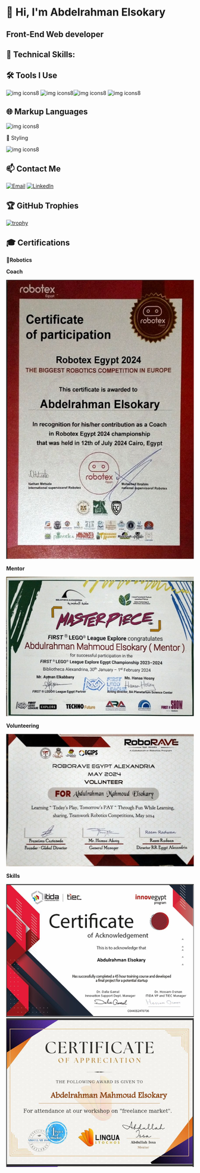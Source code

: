   # 👋 Hi, I'm Abdelrahman Elsokary

## **Front-End Web developer**



## 🔧 **Technical Skills:**




## 🛠️ Tools I Use



![img icons8](https://github.com/user-attachments/assets/939648ca-9c83-4db2-9a5c-5d7ffab5b884) ![img icons8](https://github.com/user-attachments/assets/8c6068c8-82d7-402e-88c8-bb8e090821ca)![img icons8](https://github.com/user-attachments/assets/6f9ea07a-a99b-4e42-8029-d387d048b743) ![img icons8](https://github.com/user-attachments/assets/df388194-abf2-49b7-a1b9-e7089d4cbf4c)


## 🌐 Markup Languages


![img icons8](https://github.com/user-attachments/assets/2f14c8dd-c5bd-4f95-b29e-323143627cc5)

🎨 Styling


![img icons8](https://github.com/user-attachments/assets/36375fd0-600c-4704-ae23-053643accff0)


## 📫 Contact Me
<a href="mailtoabdalrahmanelsokary@gmail.com"><img src="https://github.com/user-attachments/assets/9bf2b587-014b-4290-a370-7b9a01cd148d" alt="Email"></a>
[![LinkedIn](https://img.icons8.com/?size=64&id=X8g2OZMx4ET5&format=gif)](https://www.linkedin.com/in/abdulrahman-elsokary-29036930a/)



## 🏆 GitHub Trophies

[![trophy](https://github-profile-trophy.vercel.app/?username=AbdelrahmanELsokary&theme=dracula&no-bg=true&no-frame=true)](https://github.com/ryo-ma/github-profile-trophy)


## 🎓 Certifications


**🤖Robotics**



**Coach**



[![Certificate Name 1](https://github.com/AbdelrahmanELsokary/Certifications/blob/main/Robotics/robotex.PNG)](https://github.com/AbdelrahmanELsokary/Certifications/blob/main/Robotics/robotex.PNG)


**Mentor**



[![Certificate Name 1](https://github.com/AbdelrahmanELsokary/Certifications/blob/main/Robotics/fll.jpg)](https://github.com/AbdelrahmanELsokary/Certifications/blob/main/Robotics/fll.jpg)



**Volunteering**



[![Certificate Name 1](https://github.com/AbdelrahmanELsokary/Certifications/blob/main/Robotics/roborave.jpg?raw=true)](https://github.com/AbdelrahmanELsokary/Certifications/blob/main/Robotics/roborave.jpg?raw=true)




**Skills**



[![Certificate Name 1](https://github.com/AbdelrahmanELsokary/Certifications/blob/main/Skills/inovvegypt.PNG)](https://github.com/AbdelrahmanELsokary/Certifications/blob/main/Skills/inovvegypt.PNG)
[![Certificate Name 1](https://github.com/AbdelrahmanELsokary/Certifications/blob/main/Skills/markting.PNG)](https://github.com/AbdelrahmanELsokary/Certifications/blob/main/Skills/markting.PNG)

